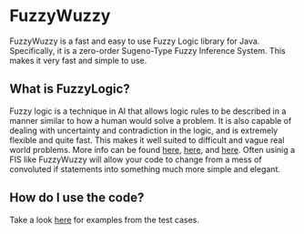 # FuzzyWuzzy
FuzzyWuzzy is a fast and easy to use Fuzzy Logic library for Java. Specifically, it is a zero-order Sugeno-Type Fuzzy Inference System. This makes it very fast and simple to use.

## What is FuzzyLogic?
Fuzzy logic is a technique in AI that allows logic rules to be described in a manner similar to how a human would solve a problem. It is also capable of dealing with uncertainty and contradiction in the logic, and is extremely flexible and quite fast. This makes it well suited to difficult and vague real world problems. More info can be found [here](https://www.mathworks.com/help/fuzzy/what-is-fuzzy-logic.html), [here](https://www.mathworks.com/help/fuzzy/foundations-of-fuzzy-logic.html), and [here](https://www.mathworks.com/help/fuzzy/fuzzy-inference-process.html). Often usinig a FIS like FuzzyWuzzy will allow your code to change from a mess of convoluted if statements into something much more simple and elegant.

## How do I use the code?
Take a look [here](https://github.com/TheButlah/FuzzyWuzzy/blob/master/src/test/java/FuzzyEngineTest.java) for examples from the test cases.

